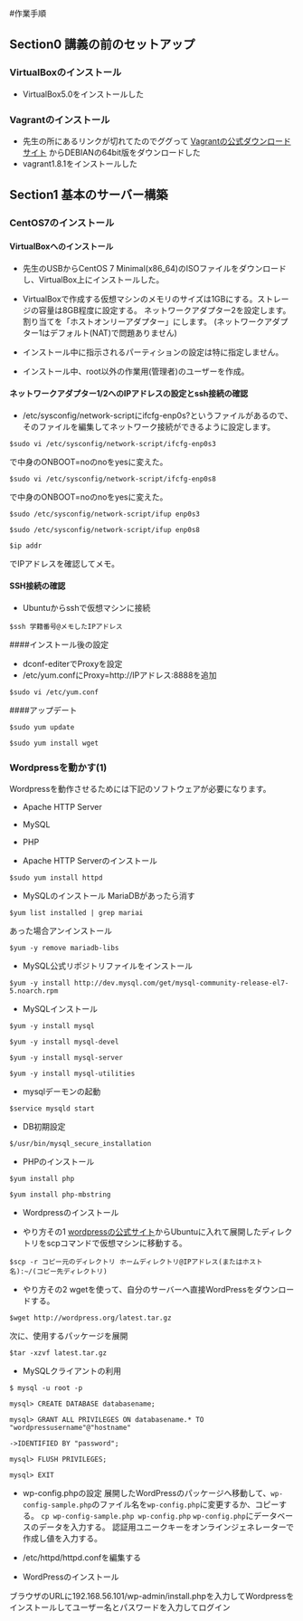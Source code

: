 #作業手順

## Section0 講義の前のセットアップ
### VirtualBoxのインストール
* VirtualBox5.0をインストールした

### Vagrantのインストール
* 先生の所にあるリンクが切れてたのでググって [Vagrantの公式ダウンロードサイト](https://www.vagrantup.com/downloads.html)  からDEBIANの64bit版をダウンロードした
* vagrant1.8.1をインストールした

## Section1 基本のサーバー構築
### CentOS7のインストール
#### VirtualBoxへのインストール
* 先生のUSBからCentOS 7 Minimal(x86_64)のISOファイルをダウンロードし、VirtualBox上にインストールした。
* VirtualBoxで作成する仮想マシンのメモリのサイズは1GBにする。ストレージの容量は8GB程度に設定する。
ネットワークアダプター2を設定します。割り当てを「ホストオンリーアダプター」にします。 (ネットワークアダプター1はデフォルト(NAT)で問題ありません)
* インストール中に指示されるパーティションの設定は特に指定しません。

* インストール中、root以外の作業用(管理者)のユーザーを作成。

#### ネットワークアダプター1/2へのIPアドレスの設定とssh接続の確認
* /etc/sysconfig/network-scriptにifcfg-enp0s?というファイルがあるので、 そのファイルを編集してネットワーク接続ができるように設定します。

`$sudo vi /etc/sysconfig/network-script/ifcfg-enp0s3`

で中身のONBOOT=noのnoをyesに変えた。

`$sudo vi /etc/sysconfig/network-script/ifcfg-enp0s8`

で中身のONBOOT=noのnoをyesに変えた。

`$sudo /etc/sysconfig/network-script/ifup enp0s3`

`$sudo /etc/sysconfig/network-script/ifup enp0s8`

`$ip addr`

でIPアドレスを確認してメモ。

#### SSH接続の確認
* Ubuntuからsshで仮想マシンに接続

`$ssh 学籍番号@メモしたIPアドレス`

####インストール後の設定
* dconf-editerでProxyを設定
* /etc/yum.confにProxy=http://IPアドレス:8888を追加

`$sudo vi /etc/yum.conf`

####アップデート

`$sudo yum update`

`$sudo yum install wget`

### Wordpressを動かす(1)

Wordpressを動作させるためには下記のソフトウェアが必要になります。

* Apache HTTP Server
* MySQL
* PHP

* Apache HTTP Serverのインストール

`$sudo yum install httpd`

* MySQLのインストール
MariaDBがあったら消す

`$yum list installed | grep mariai`

あった場合アンインストール

`$yum -y remove mariadb-libs`

* MySQL公式リポジトリファイルをインストール

`$yum -y install http://dev.mysql.com/get/mysql-community-release-el7-5.noarch.rpm`

* MySQLインストール

`$yum -y install mysql`

`$yum -y install mysql-devel`

`$yum -y install mysql-server`

`$yum -y install mysql-utilities`

* mysqlデーモンの起動

`$service mysqld start`

* DB初期設定

`$/usr/bin/mysql_secure_installation`

* PHPのインストール

`$yum install php`

`$yum install php-mbstring`

* Wordpressのインストール

* やり方その1
[wordpressの公式サイト](https://wordpress.org/)からUbuntuに入れて展開したディレクトリをscpコマンドで仮想マシンに移動する。

`$scp -r コピー元のディレクトリ ホームディレクトリ@IPアドレス(またはホスト名):~/(コピー先ディレクトリ)`

* やり方その2
wgetを使って、自分のサーバーへ直接WordPressをダウンロードする。

`$wget http://wordpress.org/latest.tar.gz`

次に、使用するパッケージを展開

`$tar -xzvf latest.tar.gz`

* MySQLクライアントの利用

`$ mysql -u root -p`

`mysql> CREATE DATABASE databasename;`

`mysql> GRANT ALL PRIVILEGES ON databasename.* TO "wordpressusername"@"hostname"`

`->IDENTIFIED BY "password";`

`mysql> FLUSH PRIVILEGES;`

`mysql> EXIT`

* wp-config.phpの設定
展開したWordPressのパッケージへ移動して、`wp-config-sample.php`のファイル名を`wp-config.php`に変更するか、コピーする。
`cp wp-config-sample.php wp-config.php`
`wp-config.php`にデータベースのデータを入力する。
認証用ユニークキーをオンラインジェネレーターで作成し値を入力する。

* /etc/httpd/httpd.confを編集する

* WordPressのインストール

ブラウザのURLに192.168.56.101/wp-admin/install.phpを入力してWordpressをインストールしてユーザー名とパスワードを入力してログイン
